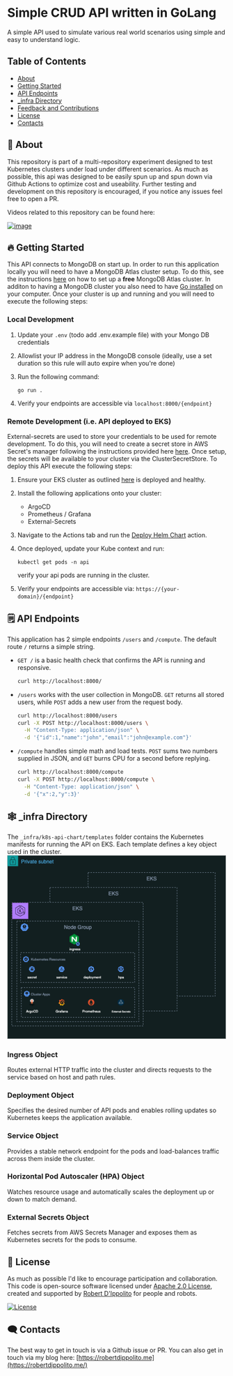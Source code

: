 # Simple CRUD API written in GoLang 
A simple API used to simulate various real world scenarios using simple and easy to understand logic.

## Table of Contents
- [About](#-about)
- [Getting Started](#-getting-started)
- [API Endpoints](#-api)
- [_infra Directory](#-infra)
- [Feedback and Contributions](#-feedback-and-contributions)
- [License](#-license)
- [Contacts](#%EF%B8%8F-contacts)

## 🚀 About
This repository is part of a multi-repository experiment designed to test Kubernetes clusters under load under different scenarios. As much as possible, this api was designed to be easily spun up and spun down via Github Actions to optimize cost and useability. Further testing and development on this repository is encouraged, if you notice any issues feel free to open a PR.

Videos related to this repository can be found here:

<a href="youtube.com">![image](https://img.shields.io/badge/YouTube-FF0000?style=for-the-badge&logo=youtube&logoColor=white) </a>

## 🔥 Getting Started
This API connects to MongoDB on start up. In order to run this application locally you will need to have a MongoDB Atlas cluster setup. To do this, see the instructions [here](todo) on how to set up a **free** MongoDB Atlas cluster. In additon to having a MongoDB cluster you also need to have [Go installed](https://go.dev/learn/) on your computer. Once your cluster is up and running and you will need to execute the following steps:

### Local Development
1. Update your ```.env``` (todo add .env.example file) with your Mongo DB credentials
2. Allowlist your IP address in the MongoDB console (ideally, use a set duration so this rule will auto expire when you're done)
3. Run the following command:
   
       go run .
   
5. Verify your endpoints are accessible via ```localhost:8000/{endpoint}```

### Remote Development (i.e. API deployed to EKS)
External-secrets are used to store your credentials to be used for remote development. To do this, you will need to create a secret store in AWS Secret's manager following the instructions provided here [here](todo). Once setup, the secrets will be available to your cluster via the ClusterSecretStore. To deploy this API execute the following steps:
1. Ensure your EKS cluster as outlined [here](https://github.com/robertdippolito/eks-infrastructure-iac) is deployed and healthy.
2. Install the following applications onto your cluster:
    - ArgoCD
    - Prometheus / Grafana
    - External-Secrets
4. Navigate to the Actions tab and run the [Deploy Helm Chart](https://github.com/robertdippolito/go-crud-api/actions/workflows/deploy-helm.yaml) action.
5. Once deployed, update your Kube context and run:

       kubectl get pods -n api 
   verify your api pods are running in the cluster.

6. Verify your endpoints are accessible via:
```https://{your-domain}/{endpoint} ```
   
## 🗒️ API Endpoints
This application has 2 simple endpoints ```/users``` and ```/compute```. The default route ```/``` returns a simple string. 
- `GET /` is a basic health check that confirms the API is running and responsive.

  ```bash
  curl http://localhost:8000/
  ```

- `/users` works with the user collection in MongoDB. `GET` returns all stored users, while `POST` adds a new user from the request body.

  ```bash
  curl http://localhost:8000/users
  curl -X POST http://localhost:8000/users \
    -H "Content-Type: application/json" \
    -d '{"id":1,"name":"john","email":"john@example.com"}'
  ```

- `/compute` handles simple math and load tests. `POST` sums two numbers supplied in JSON, and `GET` burns CPU for a second before replying.

  ```bash
  curl http://localhost:8000/compute
  curl -X POST http://localhost:8000/compute \
    -H "Content-Type: application/json" \
    -d '{"x":2,"y":3}'
  ```

## 🕸️ _infra Directory
The `_infra/k8s-api-chart/templates` folder contains the Kubernetes manifests for running the API on EKS. Each template defines a key object used in the cluster.
<img width="750" alt="Kubernetes resources for API" src="./assets/ingress-architecture.png">
### Ingress Object
Routes external HTTP traffic into the cluster and directs requests to the service based on host and path rules.
### Deployment Object
Specifies the desired number of API pods and enables rolling updates so Kubernetes keeps the application available.
### Service Object
Provides a stable network endpoint for the pods and load-balances traffic across them inside the cluster.
### Horizontal Pod Autoscaler (HPA) Object
Watches resource usage and automatically scales the deployment up or down to match demand.
### External Secrets Object
Fetches secrets from AWS Secrets Manager and exposes them as Kubernetes secrets for the pods to consume.

## 📃 License 
As much as possible I'd like to encourage participation and collaboration. This code is open-source software licensed under [Apache 2.0 License](https://github.com/gowebly/gowebly/blob/main/LICENSE), created and supported by [Robert D'Ippolito](https://robertdippolito.me) for people and robots.

<a href="https://github.com/gowebly/gowebly/blob/main/LICENSE">![License](https://img.shields.io/badge/license-Apache_2.0-red?style=for-the-badge&logo=none)</a>

## 🗨️ Contacts
The best way to get in touch is via a Github issue or PR. You can also get in touch via my blog here: [https://robertdippolito.me](https://robertdippolito.me/)

